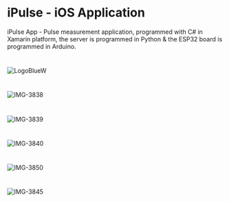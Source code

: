 # iPulse - iOS Application
iPulse App - Pulse measurement application, programmed with C# in Xamarin platform, the server is programmed in Python & the ESP32 board is programmed in Arduino.
#
![LogoBlueW](https://user-images.githubusercontent.com/50997706/167970565-852fa21d-b434-45bf-998a-42581c065f38.png)
#
![IMG-3838](https://user-images.githubusercontent.com/50997706/167965895-35584c6f-ec80-4359-b569-cba6e327380d.png)
#
![IMG-3839](https://user-images.githubusercontent.com/50997706/167965899-7765ee90-0406-41c5-a7e3-746eb0f3174d.png)
#
![IMG-3840](https://user-images.githubusercontent.com/50997706/167965902-e794111b-2abf-4532-97e1-bb6cf5ca81fe.png)
#
![IMG-3850](https://user-images.githubusercontent.com/50997706/167965918-89094586-9006-4f0a-96ab-ac86abe3b68c.png)
#
![IMG-3845](https://user-images.githubusercontent.com/50997706/167965906-05b620ca-4aa7-41cb-b605-5cdb426196e4.png)
